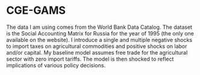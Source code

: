 # CGE-GAMS
The data I am using comes from the World Bank Data Catalog. The dataset is the Social Accounting Matrix for Russia for the year of 1995 (the only one available on the website). I introduce a single and multiple negative shocks to import taxes on agricultural commodities and positive shocks on labor and/or capital. My baseline model assumes free trade for the agricultural sector with zero import tariffs. The model is then shocked to reflect implications of various policy decisions. 

